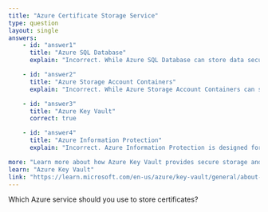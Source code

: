 ```yaml
---
title: "Azure Certificate Storage Service"
type: question
layout: single
answers:
    - id: "answer1"
      title: "Azure SQL Database"
      explain: "Incorrect. While Azure SQL Database can store data securely, it is not designed specifically for storing and managing certificates. It lacks the specialized features for certificate management that Azure Key Vault provides."

    - id: "answer2"
      title: "Azure Storage Account Containers"
      explain: "Incorrect. While Azure Storage Account Containers can store any type of data, they do not provide the specialized security features and management capabilities needed for certificates, such as automatic renewal and versioning."

    - id: "answer3"
      title: "Azure Key Vault"
      correct: true

    - id: "answer4"
      title: "Azure Information Protection"
      explain: "Incorrect. Azure Information Protection is designed for protecting and controlling access to documents and emails, not for storing and managing certificates."

more: "Learn more about how Azure Key Vault provides secure storage and management for certificates, keys, and other secrets."
learn: "Azure Key Vault"
link: "https://learn.microsoft.com/en-us/azure/key-vault/general/about-keys-secrets-certificates"
---
```


Which Azure service should you use to store certificates?